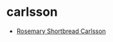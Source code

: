 # carlsson

 * [Rosemary Shortbread Carlsson](../../index/r/rosemary-shortbread-carlsson-10162.json)
